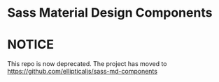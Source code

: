 Sass Material Design Components
===========================


# NOTICE

This repo is now deprecated. The project has moved to https://github.com/ellipticaljs/sass-md-components

